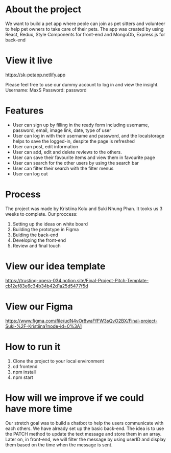 # About the project
We want to build a pet app where peole can join as pet sitters and volunteer to help pet owners to take care of their pets. The app was created by using React, Redux, Style Components for front-end and MongoDb, Express.js for back-end

# View it live
https://sk-petapp.netlify.app

Please feel free to use our dummy account to log in and view the insight. 
Username: MaxS 
Password: password

# Features
- User can sign up by filling in the ready form including username, password, email, image link, date, type of user
- User can log in with their username and password, and the localstorage helps to save the logged-in, despite the page is refreshed
- User can post, edit information
- User can add, edit and delete reviews to the others.
- User can save their favourite items and view them in favourite page
- User can search for the other users by using the search bar
- User can filter their search with the filter menus
- User can log out

# Process
The project was made by Kristiina Kolu and Suki Nhung Phan. It tooks us 3 weeks to complete. Our proccess:
 1. Setting up the ideas on white board
 2. Building the prototype in Figma
 3. Bulding the back-end
 4. Developing the front-end
 5. Review and final touch

# View our idea template
https://trusting-opera-034.notion.site/Final-Project-Pitch-Template-cb12ef83e6c34b34b42d1a25d5477f5d
 
# View our Figma 
https://www.figma.com/file/udN4vOr8waFfFW3sQvO2BX/Final-project-Suki-%2F-Kristiina?node-id=0%3A1

# How to run it
1. Clone the project to your local environment
2. cd frontend 
3. npm install
4. npm start 

# How will we improve if we could have more time
Our stretch goal was to build a chatbot to help the users communicate with each others. We have already set up the basic back-end. The idea is to use the PATCH method to update the text message and store them in an array. Later on, in front-end, we will filter the message by using userID and display them based on the time when the message is sent. 
 
 
